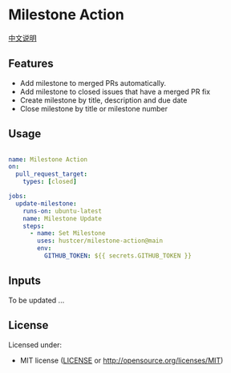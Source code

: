 # Milestone Action

[中文说明](README.zh-CN.md)

## Features

- Add milestone to merged PRs automatically.
- Add milestone to closed issues that have a merged PR fix
- Create milestone by title, description and due date
- Close milestone by title or milestone number

## Usage

```yaml

name: Milestone Action
on:
  pull_request_target:
    types: [closed]

jobs:
  update-milestone:
    runs-on: ubuntu-latest
    name: Milestone Update
    steps:
      - name: Set Milestone
        uses: hustcer/milestone-action@main
        env:
          GITHUB_TOKEN: ${{ secrets.GITHUB_TOKEN }}
```

## Inputs

To be updated ...

## License

Licensed under:

- MIT license ([LICENSE](LICENSE) or http://opensource.org/licenses/MIT)
